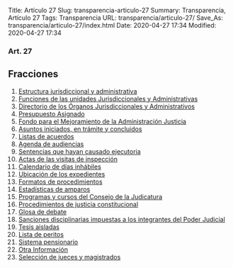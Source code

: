 Title: Artículo 27
Slug: transparencia-articulo-27
Summary: Transparencia, Artículo 27
Tags: Transparencia
URL: transparencia/articulo-27/
Save_As: transparencia/articulo-27/index.html
Date: 2020-04-27 17:34
Modified: 2020-04-27 17:34


### Art. 27



## Fracciones


1. [Estructura jurisdiccional y administrativa](f01-estructura-jurisdiccional-administrativa/)
2. [Funciones de las unidades Jurisdiccionales y Administrativas](f02-funciones-unidades-jurisdiccionales-administrativas/)
3. [Directorio de los Órganos Jurisdiccionales y Administrativos](f03-directorio/)
4. [Presupuesto Asignado](f04-presupuesto-asignado/)
5. [Fondo para el Mejoramiento de la Administración Justicia](f05-fondo-mejoramiento-administracion-justicia/)
6. [Asuntos iniciados, en trámite y concluidos](f06-asuntos-iniciados-tramite-concluidos/)
7. [Listas de acuerdos](f07-listas-acuerdos/)
8. [Agenda de audiencias](f08-agenda-audiencias/)
9. [Sentencias que hayan causado ejecutoria](f09-sentencias-causado-ejecutoria/)
10. [Actas de las visitas de inspección](f10-actas-visitas-inspeccion/)
11. [Calendario de días inhábiles](f11-calendario-dias-inhabiles/)
12. [Ubicación de los expedientes](f12-ubicacion-expedientes/)
13. [Formatos de procedimientos](f13-formatos-procedimientos/)
14. [Estadísticas de amparos](f14-estadisticas-amparos/)
15. [Programas y cursos del Consejo de la Judicatura](f15-programas-cursos-consejo-judicatura/)
16. [Procedimientos de justicia constitucional](f16-procedimientos-justicia-constitucional/)
17. [Glosa de debate](f17-glosa-debate/)
18. [Sanciones disciplinarias impuestas a los integrantes del Poder Judicial](f18-sanciones-disciplinarias/)
19. [Tesis aisladas](f19-tesis-aisladas/)
20. [Lista de peritos](f20-lista-peritos/)
21. [Sistema pensionario](f21-sistema-pensionario/)
22. [Otra Información](f22-otra-informacion/)
23. [Selección de jueces y magistrados](f23-seleccion-jueces-magistrados/)


